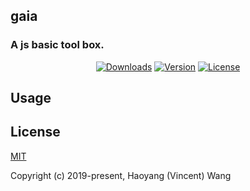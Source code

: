 ## gaia
### A js basic tool box.

<p align="center">
  <a href="https://npmcharts.com/compare/gaia?minimal=true"><img src="https://img.shields.io/npm/dm/gaia.svg" alt="Downloads"></a>
  <a href="https://www.npmjs.com/package/gaia"><img src="https://img.shields.io/npm/v/gaia.svg" alt="Version"></a>
  <a href="https://www.npmjs.com/package/gaia"><img src="https://img.shields.io/npm/l/gaia.svg" alt="License"></a>
</p>

## Usage

## License

[MIT](http://opensource.org/licenses/MIT)

Copyright (c) 2019-present, Haoyang (Vincent) Wang
